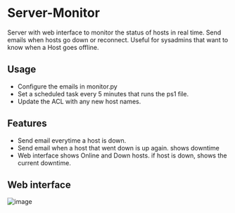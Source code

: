 # Server-Monitor
Server with web interface to monitor the status of hosts in real time. Send emails when hosts go down or reconnect.
Useful for sysadmins that want to know when a Host goes offline.
## Usage
- Configure the emails in monitor.py
- Set a scheduled task every 5 minutes that runs the ps1 file.
- Update the ACL with any new host names.
## Features
- Send email everytime a host is down.
- Send email when a host that went down is up again. shows downtime
- Web interface shows Online and Down hosts. if host is down, shows the current downtime.
## Web interface 
![image](https://user-images.githubusercontent.com/43073766/143605084-801a4213-141e-4b9f-91b8-6e62090a44b3.png)
